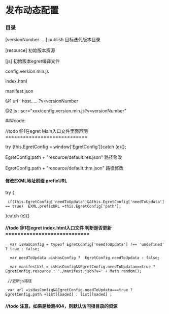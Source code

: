 # 发布动态配置

### 目录
[versionNumber ... ] publish 目标迭代版本目录

[resource] 初始版本资源

[js] 初始版本egret编译文件

config.version.min.js

index.html

manifest.json

 @1 url : host..... ?v=versionNumber

 @2 js : scr="xxx/config.version.min.js?v=versionNumber"


 ###code:


 //todo @1在egret Main入口文件里面声明 ============================

  try {this.EgretConfig = window['EgretConfig']}catch (e){};

  EgretConfig.path + "resource/default.res.json" 路径修改

  EgretConfig.path + "resource/default.thm.json" 路径修改


 #### 修改EXML地址前缀 prefixURL
 try {

     if(this.EgretConfig['needToUpdata']&&this.EgretConfig['needToUpdata'] == true)  EXML.prefixURL =this.EgretConfig['path'];

 }catch (e){}

 #### //todo @1在egret index.html入口文件 判断是否更新============================

      var isHasConfig = typeof EgretConfig['needToUpdata'] !== 'undefined' ? true : false;

      var needToUpdata =isHasConfig ?  EgretConfig.needToUpdata : false;

      var manifestUrl = isHasConfig&&EgretConfig.needToUpdata===true ? EgretConfig.resource : './manifest.json?v=' + Math.random();

     //更新js路径

     var url =isHasConfig&&EgretConfig.needToUpdata===true ? EgretConfig.path +list[loaded] : list[loaded] ;

  #### //todo 注意，如果是检测404，则默认访问根目录的资源